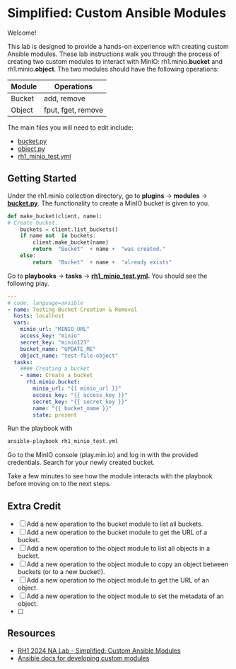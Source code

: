 # Simplified: Custom Ansible Modules
Welcome! 

This lab is designed to provide a hands-on experience with creating custom Ansible modules. These lab instructions walk you through the process of creating two custom modules to interact with MinIO: rh1.minio.**bucket** and rh1.minio.**object**. The two modules should have the following operations:

| Module |     Operations     | 
|--------|--------------------|
| Bucket | add, remove		  |
| Object | fput, fget, remove |

The main files you will need to edit include: 
<!-- add links to these files -->
- [bucket.py](plugins/modules/bucket.py)
- [object.py](plugins/modules/object.py)
- [rh1_minio_test.yml](../../../../playbooks/tasks/rh1_minio_test.yml) 

## Getting Started 
Under the rh1.minio collection directory, go to **plugins** &rarr; **modules** &rarr; **[bucket.py](plugins/modules/bucket.py)**. The functionality to create a MinIO bucket is given to you. 
```python
def make_bucket(client, name):
# Create bucket.
	buckets = client.list_buckets()
	if name not  in buckets:
		client.make_bucket(name)
		return  "Bucket"  + name +  "was created."
	else:
		return  "Bucket"  + name +  "already exists"
```

Go to **playbooks** &rarr; **tasks** &rarr; **[rh1_minio_test.yml](../../../../playbooks/tasks/rh1_minio_test.yml).**  You should see the following play. 
```yaml
---
# code: language=ansible
- name: Testing Bucket Creation & Removal
  hosts: localhost
  vars:
    minio_url: "MINIO_URL"
    access_key: "minio"
    secret_key: "minio123"
    bucket_name: "UPDATE_ME"
    object_name: "test-file-object"
  tasks:
    #### Creating a bucket
    - name: Create a bucket
      rh1.minio.bucket:
        minio_url: "{{ minio_url }}"
        access_key: "{{ access_key }}"
        secret_key: "{{ secret_key }}"
        name: "{{ bucket_name }}"
        state: present
```

Run the playbook with 
```bash
ansible-playbook rh1_minio_test.yml
```

Go to the MinIO console (play.min.io) and log in with the provided credentials. Search for your newly created bucket. 

Take a few minutes to see how the module interacts with the playbook before moving on to the next steps. 

## Extra Credit
- [ ] Add a new operation to the bucket module to list all buckets.
- [ ] Add a new operation to the bucket module to get the URL of a bucket.
- [ ] Add a new operation to the object module to list all objects in a bucket.
- [ ] Add a new operation to the object module to copy an object between buckets (or to a new bucket!).
- [ ] Add a new operation to the object module to get the URL of an object.
- [ ] Add a new operation to the object module to set the metadata of an object.
- [ ] 

## Resources
- [RH1 2024 NA Lab - Simplified: Custom Ansible Modules](https://docs.google.com/presentation/d/1sOBHXvuBTziCeVQEjvlfaGCYb1sS6xntPAlyfsDplrA/edit#slide=id.g2651b4b0f0a_0_10)
- [Ansible docs for developing custom modules](https://docs.ansible.com/ansible/latest/dev_guide/developing_modules_general.html)
